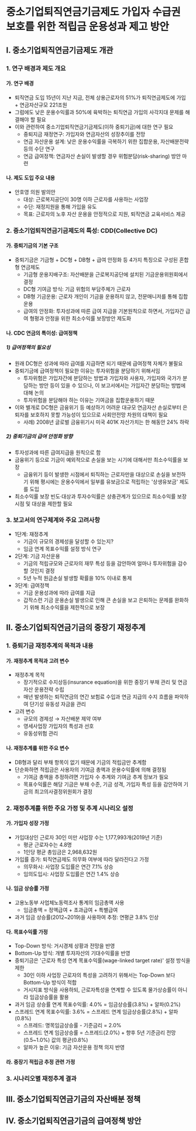 # 중소기업퇴직연금기금제도 가입자 수급권 보호를 위한 적립금 운용성과 제고 방안

## I. 중소기업퇴직연금기금제도 개관

### 1. 연구 배경과 제도 개요

#### 가. 연구 배경

- 퇴직연금 도입 15년이 지난 지금, 전체 상용근로자의 51%가 퇴직연금제도에 가입 + 연금자산규모 221조원
- 그럼에도 낮은 운용수익률과 50%에 육박하는 퇴직연금 가입의 사각지대 문제를 해결해야 할 필요
- 이와 관련하여 중소기업퇴직연금기금제도(이하 중퇴기금)에 대한 연구 필요
  - 중퇴지금 재정연구: 가입자와 연금자산의 성장추이를 전망
  - 연금 자산운용 설계: 낮은 운용수익률을 극복하기 위한 집합운용, 자산배분전략 등의 수단 연구
  - 연금 급여정책: 연금자산 손실이 발생할 경우 위험분담(risk-sharing) 방안 마련

#### 나. 제도 도입 주요 내용

- 안호영 의원 발의안
  - 대상: 근로복지공단이 30명 이하 근로자를 사용하는 사업장
  - 수단: 재정지원을 통해 가입을 유도
  - 목표: 근로자의 노후 자산 운용을 안정적으로 지원, 퇴직연금 교육서비스 제공

### 2. 중소기업퇴직연금기금제도의 특성: CDD(Collective DC)

#### 가. 중퇴기금의 기본 구조

- 중퇴기금은 기금형 + DC형 + DB형 + 급여 안정화 등 4가지 특징으로 구성된 혼합형 연금제도
  - 기금형 운용지배구조: 자산배분을 근로복지공단에 설치된 기금운용위원회에서 결정
  - DC형 기여금 방식: 기금 위험의 부담주체가 근로자
  - DB형 기금운용: 근로자 개인이 기금을 운용하지 않고, 전문매니저를 통해 집합운용
  - 급여의 안정화: 투자성과에 따른 급여 지급을 기본원칙으로 하면서, 가입자간 급여 형평과 안정을 위한 최소수익률 보장방안 제도화

#### 나. CDC 연금의 특이성: 급여정책

##### 1) 급여정책의 필요성

- 원래 DC형은 성과에 따라 급여를 지급하면 되기 때문에 급여정책 자체가 불필요
- 중퇴기금에 급여정책이 필요한 이유는 투자위험을 분담하기 위해서임
  - 투자위험은 가입자간에 분담하는 방법과 가입자와 사용자, 가입자와 국가가 분담하는 방안 등이 있을 수 있으나, 이 보고서에서는 가입자간 분담하는 방법에 대해 논의
  - 투자위험을 분담해야 하는 이유는 기여금을 집합운용하기 때문
- 이와 별개로 DC형은 금융위기 등 예상하기 어려운 대규모 연금자산 손실로부터 은퇴자를 보호하지 못할 가능성이 있으므로 사회안전망 차원의 대책이 필요
  - 사례) 2008년 글로벌 금융위기시 미국 401K 자산가치는 한 해동안 24% 하락

##### 2) 중퇴기금의 급여 안정화 방향

- 투자성과에 따른 급여지급을 원칙으로 함
- 금융위기 등으로 기금이 예외적으로 손실을 보는 시기에 대해서만 최소수익률을 보장
  - 금융위기 등이 발생한 시점에서 퇴직하는 근로자만을 대상으로 손실을 보전하기 위해 평시에는 운용수익에서 일부를 유보금으로 적립하는 '상생유보금' 제도를 도입
- 최소수익률 보장 빈도·대상과 투자수익률은 상충관계가 있으므로 최소수익률 보장 시점 및 대상을 제한할 필요

### 3. 보고서의 연구체계와 주요 고려사항

- 1단계: 재정추계
  - 기금이 규모의 경제성을 달성할 수 있는지?
  - 임금 연계 목표수익률 설정 방식 연구
- 2단계: 기금 자산운용
  - 기금의 적립규모와 근로자의 재무 특성 등을 감안하여 얼마나 투자위험을 감수할 것인지 결정
  - 5년 누적 원금손실 발생할 확률을 10% 이내로 통제
- 3단계: 급여정책
  - 기금 운용성과에 따라 급여를 지급
  - 갑작스런 기금 운용손실 발생으로 인해 큰 손실을 보고 은퇴하는 문제를 완화하기 위해 최소수익률을 제한적으로 보장

## II. 중소기업퇴직연금기금의 중장기 재정추계

### 1. 중퇴기금 재정추계의 목적과 내용

#### 가. 재정추계 목적과 고려 변수

- 재정추계 목적
  - 장기적으로 수지상등(insurance equation)을 위한 중장기 부채 관리 및 연금자산 운용전략 수립
  - 매년 발생하는 퇴직연금의 연간 보험료 수입과 연금 지급의 수지 흐름을 파악하여 단기성 유동성 자금을 관리
- 고려 변수
  - 규모의 경제성 → 자산배분 제약 여부
  - 영세사업장 가입자의 특성과 선호
  - 유동성위험 관리

#### 나. 재정추계를 위한 주요 변수

- DB형과 달리 부채 항목이 없기 때문에 기금의 적립금만 추계함
- 단순화하면 적립금은 사용자의 기여금 총액과 운용수익률에 의해 결정됨
  - 기여금 총액을 추정하려면 가입자 수 추계와 기여금 추계 정보가 필요
  - 목표수익률은 해당 기금은 부채 수준, 기금 성격, 가입자 특성 등을 감안하여 기금의 최고의사결정위원회가 결정

### 2. 재정추계를 위한 주요 가정 및 추계 시나리오 설정

#### 가. 가입자 성장 가정

- 가입대상인 근로자 30인 미만 사업장 수는 1,177,993개(2019년 기준)
  - 평균 근로자수는 4.8명
  - 1인당 평균 총임금은 2,968,632원
- 가입률 증가: 퇴직연금제도 의무화 여부에 따라 달라진다고 가정
  - 의무화시: 사업장 도입률은 연간 7.1% 상승
  - 임의도입시: 사업장 도입률은 연간 1.4% 상승

#### 나. 임금 상승률 가정

- 고용노동부 사업체노동력조사 통계의 임금총액 사용
  - 임금총액 = 정액급여 + 초과급여 + 특별급여
 - 과거 임금 상승률(2012~2019)을 사용하여 추정: 연평균 3.8% 인상

#### 다. 목표수익률 가정

- Top-Down 방식: 거시경제 상황과 전망을 반영
- Bottom-Up 방식: 개별 투자자산의 기대수익률을 반영
- 중퇴기금은 '근로자 특성 연계 목표수익률(wage-linked target rate)' 설정 방식을 제한
  - 30인 이하 사업장 근로자의 특성을 고려하기 위해서는 Top-Down 보다 Bottom-Up 방식이 적합
  - 거시지표 방식을 사용하되, 근로자특성을 연계할 수 있도록 물가상승률이 아니라 임금상승률을 활용
- 과거 임금 상승률 연계 목표수익률: 4.0% = 임금상승률(3.8%) + 알파(0.2%) 
- 스프레드 연계 목표수익률: 3.6% = 스프레드 연계 임금상승률(2.8%) + 알파(0.8%)
  - 스프레드: 명목임금상승률 - 기준금리 = 2.0%
  - 스프레드 연계 임금상승률 = 스프레드(2.0%) + 향후 5년 기준금리 전망(0.5~1.0%) 값의 평균(0.8%)
  - 알파가 높은 이유: 기금 자산운용 정책 의지 반영

#### 라. 중장기 적립금 추정 관련 가정

### 3. 시나리오별 재정추계 결과

## III. 중소기업퇴직연금기금의 자산배분 정책

## IV. 중소기업퇴직연금기금의 급여정책 방안
